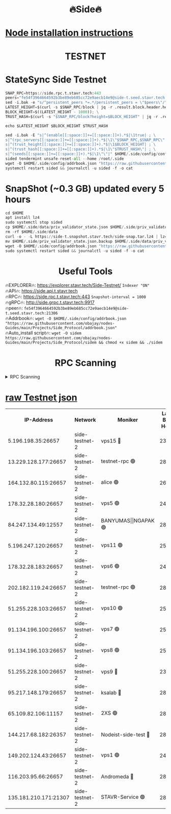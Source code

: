 <h1 align="center"> 🔥Side🔥</h1>

[Node installation instructions](https://github.com/obajay/nodes-Guides/tree/main/Projects/Side_Protocol)
=

<h1 align="center"> TESTNET</h1>

# StateSync Side Testnet
```python
SNAP_RPC=https://side.rpc.t.stavr.tech:443
peers="fe54f3964664592b3be89eb685cc72e9aecb14e9@side-t.seed.stavr.tech:21306"
sed -i.bak -e "s/^persistent_peers *=.*/persistent_peers = \"$peers\"/" $HOME/.side/config/config.toml
LATEST_HEIGHT=$(curl -s $SNAP_RPC/block | jq -r .result.block.header.height); \
BLOCK_HEIGHT=$((LATEST_HEIGHT - 1000)); \
TRUST_HASH=$(curl -s "$SNAP_RPC/block?height=$BLOCK_HEIGHT" | jq -r .result.block_id.hash)

echo $LATEST_HEIGHT $BLOCK_HEIGHT $TRUST_HASH

sed -i.bak -E "s|^(enable[[:space:]]+=[[:space:]]+).*$|\1true| ; \
s|^(rpc_servers[[:space:]]+=[[:space:]]+).*$|\1\"$SNAP_RPC,$SNAP_RPC\"| ; \
s|^(trust_height[[:space:]]+=[[:space:]]+).*$|\1$BLOCK_HEIGHT| ; \
s|^(trust_hash[[:space:]]+=[[:space:]]+).*$|\1\"$TRUST_HASH\"| ; \
s|^(seeds[[:space:]]+=[[:space:]]+).*$|\1\"\"|" $HOME/.side/config/config.toml
sided tendermint unsafe-reset-all --home /root/.side
wget -O $HOME/.side/config/addrbook.json "https://raw.githubusercontent.com/obajay/nodes-Guides/main/Projects/Side_Protocol/addrbook.json"
systemctl restart sided && journalctl -u sided -f -o cat
```
# SnapShot (~0.3 GB) updated every 5 hours
```python
cd $HOME
apt install lz4
sudo systemctl stop sided
cp $HOME/.side/data/priv_validator_state.json $HOME/.side/priv_validator_state.json.backup
rm -rf $HOME/.side/data
curl -o - -L https://side-t.snapshot.stavr.tech/side-snap.tar.lz4 | lz4 -c -d - | tar -x -C $HOME/.side --strip-components 2
mv $HOME/.side/priv_validator_state.json.backup $HOME/.side/data/priv_validator_state.json
wget -O $HOME/.side/config/addrbook.json "https://raw.githubusercontent.com/obajay/nodes-Guides/main/Projects/Side_Protocol/addrbook.json"
sudo systemctl restart sided && journalctl -u sided -f -o cat
```
 <h1 align="center"> Useful Tools</h1>
 
🔥EXPLORER🔥: https://explorer.stavr.tech/Side-Testnet/        `Indexer "ON"` \
🔥API🔥:      https://side.api.t.stavr.tech \
🔥RPC🔥:      https://side.rpc.t.stavr.tech:443              `Snapshot-interval = 1000` \
🔥gRPC🔥:     http://side.grpc.t.stavr.tech:9917 \
🔥peer🔥:     `fe54f3964664592b3be89eb685cc72e9aecb14e9@side-t.seed.stavr.tech:21306` \
🔥Addrbook🔥: ```wget -O $HOME/.side/config/addrbook.json "https://raw.githubusercontent.com/obajay/nodes-Guides/main/Projects/Side_Protocol/addrbook.json"``` \
🔥Auto_install script🔥:  `wget -O sidem https://raw.githubusercontent.com/obajay/nodes-Guides/main/Projects/Side_Protocol/sidem && chmod +x sidem && ./sidem`

<h1 align="center"> RPC Scanning</h1>

<details>
<summary>RPC Scanning</summary>

<h2 align="center"> We scan nodes in real time every 4 hours. And we provide the final result of RPC endpoints.
We cannot influence the operation of these nodes in any way. </h2>


```python
If Voting Power is higher than 0 --> then the Node is a validator of the network and may be subject to attack and be a potential threat to the chain.
```
```python
We marked such validators with a red symbol
```

</details>

[raw Testnet json](https://rpc-check.sidet.stavr.tech/sidet/rpc-sidet-result.json)
=


<table><tr><th>IP-Address</th><th>Network</th><th>Moniker</th><th>Latest Block Height</th><th>Earliest Block Height</th><th>Catching Up</th><th>Tx Index</th><th>Voting Power</th><th>Scan Time</th></tr><tr><td>5.196.198.35:26657</td><td>side-testnet-2</td><td>vps15 🔴</td><td>237104</td><td>1</td><td>False</td><td>on</td><td>107</td><td>2024-03-13T06:05:08.108866944UTC</td></tr><tr><td>13.229.128.177:26657</td><td>side-testnet-2</td><td>testnet-rpc 🟢</td><td>282340</td><td>1</td><td>False</td><td>on</td><td>0</td><td>2024-03-13T06:05:09.294840018UTC</td></tr><tr><td>164.132.80.115:26657</td><td>side-testnet-2</td><td>alice 🟢</td><td>263345</td><td>1</td><td>False</td><td>on</td><td>0</td><td>2024-03-13T06:05:10.287793628UTC</td></tr><tr><td>178.32.28.180:26657</td><td>side-testnet-2</td><td>vps5 🟢</td><td>241123</td><td>1</td><td>False</td><td>on</td><td>0</td><td>2024-03-13T06:05:11.299995716UTC</td></tr><tr><td>84.247.134.49:12557</td><td>side-testnet-2</td><td>BANYUMAS||NGAPAK 🟢</td><td>282340</td><td>1</td><td>False</td><td>off</td><td>0</td><td>2024-03-13T06:05:11.589604333UTC</td></tr><tr><td>5.196.247.120:26657</td><td>side-testnet-2</td><td>vps11 🟢</td><td>251290</td><td>1</td><td>False</td><td>on</td><td>0</td><td>2024-03-13T06:05:14.620819891UTC</td></tr><tr><td>178.32.28.183:26657</td><td>side-testnet-2</td><td>vps6 🟢</td><td>245696</td><td>1</td><td>False</td><td>on</td><td>0</td><td>2024-03-13T06:05:22.022878426UTC</td></tr><tr><td>202.182.119.24:26657</td><td>side-testnet-2</td><td>testnet-rpc 🟢</td><td>282342</td><td>1</td><td>False</td><td>on</td><td>0</td><td>2024-03-13T06:05:25.608911641UTC</td></tr><tr><td>51.255.228.103:26657</td><td>side-testnet-2</td><td>vps10 🟢</td><td>252276</td><td>1</td><td>False</td><td>on</td><td>0</td><td>2024-03-13T06:05:26.410335140UTC</td></tr><tr><td>91.134.196.100:26657</td><td>side-testnet-2</td><td>vps7 🟢</td><td>251268</td><td>1</td><td>False</td><td>on</td><td>0</td><td>2024-03-13T06:05:30.328057277UTC</td></tr><tr><td>91.134.196.103:26657</td><td>side-testnet-2</td><td>vps8 🟢</td><td>255026</td><td>1</td><td>False</td><td>on</td><td>0</td><td>2024-03-13T06:05:35.579619234UTC</td></tr><tr><td>51.255.228.100:26657</td><td>side-testnet-2</td><td>vps9 🔴</td><td>235272</td><td>1</td><td>False</td><td>on</td><td>90</td><td>2024-03-13T06:05:39.651479397UTC</td></tr><tr><td>95.217.148.179:26657</td><td>side-testnet-2</td><td>ksalab 🔴</td><td>282342</td><td>6001</td><td>False</td><td>off</td><td>59731</td><td>2024-03-13T06:05:22.351562082UTC</td></tr><tr><td>65.109.82.106:11157</td><td>side-testnet-2</td><td>2XS 🟢</td><td>282339</td><td>10001</td><td>False</td><td>off</td><td>0</td><td>2024-03-13T06:05:05.181127360UTC</td></tr><tr><td>144.217.68.182:26357</td><td>side-testnet-2</td><td>Nodeist-side-test 🔴</td><td>282343</td><td>123001</td><td>False</td><td>off</td><td>20050646</td><td>2024-03-13T06:05:29.028645414UTC</td></tr><tr><td>149.202.124.43:26657</td><td>side-testnet-2</td><td>vps1 🟢</td><td>246764</td><td>161001</td><td>False</td><td>on</td><td>0</td><td>2024-03-13T06:05:36.527672605UTC</td></tr><tr><td>116.203.95.66:26657</td><td>side-testnet-2</td><td>Andromeda 🔴</td><td>282341</td><td>181001</td><td>False</td><td>off</td><td>20054337</td><td>2024-03-13T06:05:20.922476840UTC</td></tr><tr><td>135.181.210.171:21307</td><td>side-testnet-2</td><td>STAVR-Service 🟢</td><td>282343</td><td>280001</td><td>False</td><td>on</td><td>0</td><td>2024-03-13T06:05:32.720164484UTC</td></tr></table>